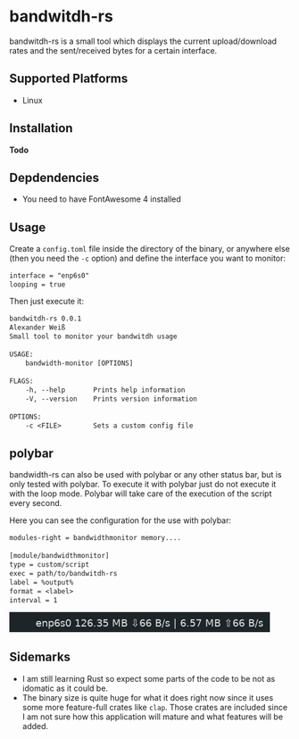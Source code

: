 # bandwitdh-rs

bandwitdh-rs is a small tool which displays the current upload/download rates and the sent/received bytes for a certain interface.

## Supported Platforms

* Linux


## Installation

__Todo__


## Depdendencies

* You need to have FontAwesome 4 installed

## Usage

Create a `config.toml` file inside the directory of the binary, or anywhere else (then you need the `-c` option) and define the interface you want to monitor:

```
interface = "enp6s0"
looping = true
```

Then just execute it:

```
bandwitdh-rs 0.0.1
Alexander Weiß
Small tool to monitor your bandwitdh usage

USAGE:
    bandwidth-monitor [OPTIONS]

FLAGS:
    -h, --help       Prints help information
    -V, --version    Prints version information

OPTIONS:
    -c <FILE>        Sets a custom config file
```

## polybar

bandwidth-rs can also be used with polybar or any other status bar, but is only tested with polybar. To execute it with polybar just do not execute it
with the loop mode. Polybar will take care of the execution of the script every second.

Here you can see the configuration for the use with polybar:

```
modules-right = bandwidthmonitor memory....

[module/bandwidthmonitor]
type = custom/script
exec = path/to/bandwitdh-rs
label = %output%
format = <label>
interval = 1 
``` 

![Polybar Screenshot](/screenshot.png)

## Sidemarks

* I am still learning Rust so expect some parts of the code to be not as idomatic as it could be. 
* The binary size is quite huge for what it does right now since it uses some more feature-full crates like `clap`. Those crates are included since I am not sure how this application will mature and what features will be added.
